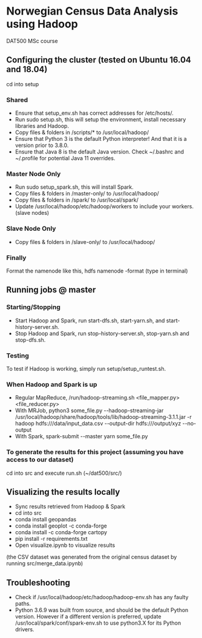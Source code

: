 # Norwegian Census Data Analysis using Hadoop
DAT500 MSc course

## Configuring the cluster (tested on Ubuntu 16.04 and 18.04)
cd into setup

### Shared
* Ensure that setup_env.sh has correct addresses for /etc/hosts/.
* Run sudo setup.sh, this will setup the environment, install necessary libraries and Hadoop.
* Copy files & folders in /scripts/* to /usr/local/hadoop/
* Ensure that Python 3 is the default Python interpreter! And that it is a version prior to 3.8.0.
* Ensure that Java 8 is the default Java version. Check ~/.bashrc and ~/.profile for potential Java 11 overrides.

### Master Node Only
* Run sudo setup_spark.sh, this will install Spark.
* Copy files & folders in /master-only/ to /usr/local/hadoop/
* Copy files & folders in /spark/ to /usr/local/spark/
* Update /usr/local/hadoop/etc/hadoop/workers to include your workers. (slave nodes)

### Slave Node Only
* Copy files & folders in /slave-only/ to /usr/local/hadoop/

### Finally
Format the namenode like this, hdfs namenode -format (type in terminal)

## Running jobs @ master

### Starting/Stopping
* Start Hadoop and Spark, run start-dfs.sh, start-yarn.sh, and start-history-server.sh.
* Stop Hadoop and Spark, run stop-history-server.sh, stop-yarn.sh and stop-dfs.sh.

### Testing
To test if Hadoop is working, simply run setup/setup_runtest.sh.

### When Hadoop and Spark is up
* Regular MapReduce, /run/hadoop-streaming.sh <file_mapper.py> <file_reducer.py> <input-from-hdfs> <output-to-hdfs>
* With MRJob, python3 some_file.py --hadoop-streaming-jar /usr/local/hadoop/share/hadoop/tools/lib/hadoop-streaming-3.1.1.jar -r hadoop hdfs:///data/input_data.csv --output-dir hdfs:///output/xyz --no-output
* With Spark, spark-submit --master yarn some_file.py

### To generate the results for this project (assuming you have access to our dataset)
cd into src and execute run.sh (~/dat500/src/)

## Visualizing the results locally
* Sync results retrieved from Hadoop & Spark
* cd into src
* conda install geopandas
* conda install geoplot -c conda-forge
* conda install -c conda-forge cartopy
* pip install -r requirements.txt
* Open visualize.ipynb to visualize results

(the CSV dataset was generated from the original census dataset by running src/merge_data.ipynb)

## Troubleshooting
* Check if /usr/local/hadoop/etc/hadoop/hadoop-env.sh has any faulty paths.
* Python 3.6.9 was built from source, and should be the default Python version. However if a different version is preferred, update /usr/local/spark/conf/spark-env.sh to use python3.X for its Python drivers.

